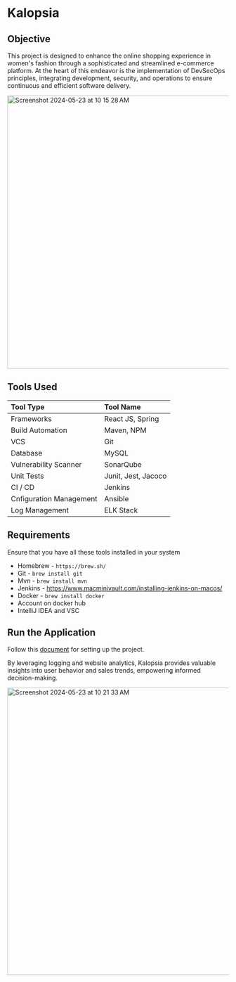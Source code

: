 # Kalopsia
## Objective
This project is designed to enhance the online shopping experience in women's fashion through a sophisticated and streamlined e-commerce platform. At the heart of this endeavor is the implementation of DevSecOps principles, integrating development, security, and operations to ensure continuous and efficient software delivery.

<img width="622" alt="Screenshot 2024-05-23 at 10 15 28 AM" src="https://github.com/nisharathod231/Kalopsia/assets/33231250/eeb8d98f-246d-40ac-8d0e-94218e091744">

## Tools Used

|   Tool Type  | Tool Name |
| :--- | :--------- |
| Frameworks  | React JS, Spring |
| Build Automation  | Maven, NPM |
| VCS  | Git |
| Database  | MySQL |
| Vulnerability Scanner  | SonarQube |
| Unit Tests  |  Junit, Jest, Jacoco |
| CI / CD  | Jenkins |
| Cnfiguration Management  | Ansible |
| Log Management  | ELK Stack |

## Requirements
Ensure that you have all these tools installed in your system
- Homebrew - `https://brew.sh/`
- Git - `brew install git`
- Mvn - `brew install mvn`
- Jenkins - https://www.macminivault.com/installing-jenkins-on-macos/
- Docker - `brew install docker`
- Account on docker hub
- IntelliJ IDEA and VSC

## Run the Application
Follow this [document](https://docs.google.com/document/d/1ikpOo5X1cXyDQO_YhA_caBkZ4w-jaeSah6-nyNU2z2w/edit?usp=sharing) for setting up the project.

By leveraging logging and website analytics, Kalopsia provides valuable insights into user behavior and sales trends, empowering informed decision-making.

<img width="654" alt="Screenshot 2024-05-23 at 10 21 33 AM" src="https://github.com/nishthapaul/academia-portal/assets/33231250/89086a13-b18a-42b1-a9eb-21f81a505372">
